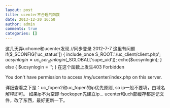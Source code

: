 ```yaml
---
layout: post
title: ucenter不合理的函数
date: 2013-12-20 16:50
author: admin
comments: true
categories: []
---
```

这几天弄uchome和ucenter发现
//同步登录  2012-7-7  这里有问题
	if($_SCONFIG['uc_status']) {
		include_once S_ROOT.'./uc_client/client.php';
		$ucsynlogin = uc_user_synlogin($_SGLOBAL['supe_uid']);
		echo($ucsynlogin);
	} else {
		$ucsynlogin = '';
	}
在这个函数上发生403
Forbidden

You don't have permission to access /my/ucenter/index.php on this server.

详细查看之下是：uc_fopen2和uc_fopen的ip优先原则, so ip一般不要填，由域名解释即可。
如果ip不为空即 fsockopen先建立ip...
ucenter和uch部缓存都是记文件，改了东西，最好更新一下。
